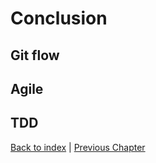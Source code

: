 # Conclusion

## Git flow

## Agile

## TDD

[Back to index](../index.md) |
[Previous Chapter](../7_testing/index.md)

